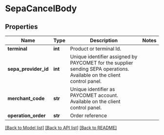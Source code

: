 # SepaCancelBody

## Properties
Name | Type | Description | Notes
------------ | ------------- | ------------- | -------------
**terminal** | **int** | Product or terminal Id. | 
**sepa_provider_id** | **int** | Unique identifier assigned by PAYCOMET for the supplier sending SEPA operations. Available on the client control panel. | 
**merchant_code** | **str** | Unique identifier as PAYCOMET account. Available on the client control panel. | 
**operation_order** | **str** | Order reference | 

[[Back to Model list]](../README.md#documentation-for-models) [[Back to API list]](../README.md#documentation-for-api-endpoints) [[Back to README]](../README.md)

